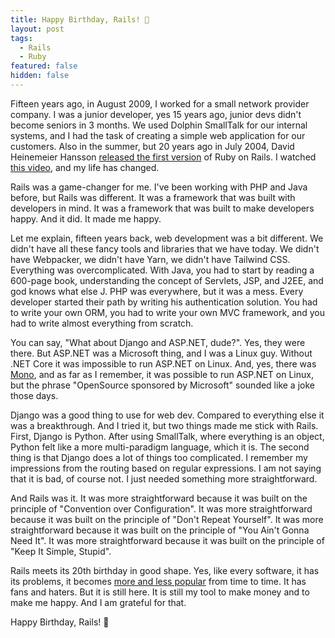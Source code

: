 ```yaml
---
title: Happy Birthday, Rails! 🎉
layout: post
tags:
  - Rails
  - Ruby
featured: false
hidden: false
---
```


Fifteen years ago, in August 2009, I worked for a small network provider company. I was a junior developer, yes 15 years ago, junior devs didn't become seniors in 3 months. We used Dolphin SmallTalk for our internal systems, and I had the task of creating a simple web application for our customers. Also in the summer, but 20 years ago in July 2004, David Heinemeier Hansson [released the first version](https://rubytalk.org/t/ann-rails-0-5-0-the-end-of-vaporware/12744) of Ruby on Rails. I watched [this video](https://www.youtube.com/watch?v=Gzj723LkRJY), and my life has changed.

<!--more-->

Rails was a game-changer for me. I've been working with PHP and Java before, but Rails was different. It was a framework that was built with developers in mind. It was a framework that was built to make developers happy. And it did. It made me happy.

Let me explain, fifteen years back, web development was a bit different. We didn't have all these fancy tools and libraries that we have today. We didn't have Webpacker, we didn't have Yarn, we didn't have Tailwind CSS. Everything was overcomplicated. With Java, you had to start by reading a 600-page book, understanding the concept of Servlets, JSP, and J2EE, and god knows what else J. PHP was everywhere, but it was a mess. Every developer started their path by writing his authentication solution. You had to write your own ORM, you had to write your own MVC framework, and you had to write almost everything from scratch.

You can say, "What about Django and ASP.NET, dude?". Yes, they were there. But ASP.NET was a Microsoft thing, and I was a Linux guy. Without .NET Core it was impossible to run ASP.NET on Linux. And, yes, there was [Mono](https://www.mono-project.com), and as far as I remember, it was possible to run ASP.NET on Linux, but the phrase "OpenSource sponsored by Microsoft" sounded like a joke those days.

Django was a good thing to use for web dev. Compared to everything else it was a breakthrough. And I tried it, but two things made me stick with Rails. First, Django is Python. After using SmallTalk, where everything is an object, Python felt like a more multi-paradigm language, which it is. The second thing is that Django does a lot of things too complicated. I remember my impressions from the routing based on regular expressions. I am not saying that it is bad, of course not. I just needed something more straightforward.

And Rails was it. It was more straightforward because it was built on the principle of "Convention over Configuration". It was more straightforward because it was built on the principle of "Don't Repeat Yourself". It was more straightforward because it was built on the principle of "You Ain't Gonna Need It". It was more straightforward because it was built on the principle of "Keep It Simple, Stupid".

Rails meets its 20th birthday in good shape. Yes, like every software, it has its problems, it becomes [more and less popular](https://survey.stackoverflow.co/2024/technology#1-web-frameworks-and-technologies) from time to time. It has fans and haters. But it is still here. It is still my tool to make money and to make me happy. And I am grateful for that.

Happy Birthday, Rails! 🎉
